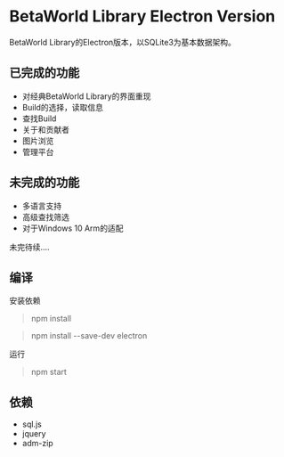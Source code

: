 # BetaWorld Library Electron Version
BetaWorld Library的Electron版本，以SQLite3为基本数据架构。
## 已完成的功能
* 对经典BetaWorld Library的界面重现
* Build的选择，读取信息
* 查找Build
* 关于和贡献者
* 图片浏览
* 管理平台

## 未完成的功能
* 多语言支持
* 高级查找筛选
* 对于Windows 10 Arm的适配

未完待续....
## 编译
安装依赖
> npm install

> npm install --save-dev electron 

运行
> npm start
## 依赖
* sql.js
* jquery
* adm-zip